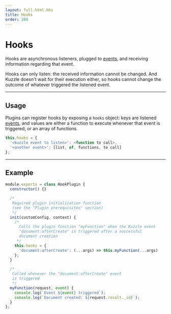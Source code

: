 ```yaml
---
layout: full.html.hbs
title: Hooks
order: 200
---
```


# Hooks

Hooks are asynchronous listeners, plugged to [events](/plugins/1/events), and receiving information regarding that event.

Hooks can only listen: the received information cannot be changed. And Kuzzle doesn't wait for their execution either, so hooks cannot change the outcome of whatever triggered the listened event.

---

## Usage

Plugins can register hooks by exposing a `hooks` object: keys are listened [events](/plugins/1/events), and values are either a function to execute whenever that event is triggered, or an array of functions.

```javascript
this.hooks = {
  '<kuzzle event to listen>': <function to call>,
  '<another event>': [list, of, functions, to call]
};
```

---

## Example

```javascript
module.exports = class HookPlugin {
  constructor() {}

  /*
   Required plugin initialization function
   (see the "Plugin prerequisites" section)
   */
  init(customConfig, context) {
    /*
      Calls the plugin function "myFunction" when the Kuzzle event
      "document:afterCreate" is triggered after a successful
      document creation
     */
    this.hooks = {
      'document:afterCreate': (...args) => this.myFunction(...args)
    };
  }

  /*
   Called whenever the "document:afterCreate" event 
   is triggered
   */
  myFunction(request, event) {
    console.log(`Event ${event} triggered`);
    console.log(`Document created: ${request.result._id}`);
  }
};
```
